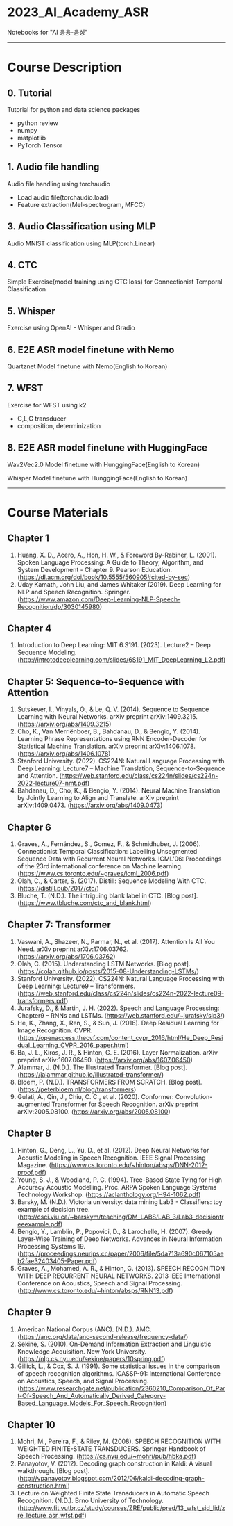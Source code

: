 # 2023_AI_Academy_ASR 
Notebooks for "AI 응용-음성"

---------------
# Course Description
## 0. Tutorial
Tutorial for python and data science packages
- python review
- numpy
- matplotlib
- PyTorch Tensor
  
## 1. Audio file handling
Audio file handling using torchaudio
- Load audio file(torchaudio.load)
- Feature extraction(Mel-spectrogram, MFCC)
  
## 3. Audio Classification using MLP
Audio MNIST classification using MLP(torch.Linear)

## 4. CTC
Simple Exercise(model training using CTC loss) for Connectionist Temporal Classification

## 5. Whisper
Exercise using OpenAI - Whisper and Gradio

## 6. E2E ASR model finetune with Nemo
Quartznet Model finetune with Nemo(English to Korean)

## 7. WFST
Exercise for WFST using k2
- C,L,G transducer
- composition, determinization

## 8. E2E ASR model finetune with HuggingFace
Wav2Vec2.0 Model finetune with HunggingFace(English to Korean)

Whisper Model finetune with HunggingFace(English to Korean)

---------------
# Course Materials
## Chapter 1
1.	Huang, X. D., Acero, A., Hon, H. W., & Foreword By-Rabiner, L. (2001). Spoken Language Processing: A Guide to Theory, Algorithm, and System Development - Chapter 9. Pearson Education. (https://dl.acm.org/doi/book/10.5555/560905#cited-by-sec)
2.	Uday Kamath, John Liu, and James Whitaker (2019). Deep Learning for NLP and Speech Recognition. Springer. (https://www.amazon.com/Deep-Learning-NLP-Speech-Recognition/dp/3030145980)

## Chapter 4
1.	Introduction to Deep Learning: MIT 6.S191. (2023). Lecture2 – Deep Sequence Modeling. (http://introtodeeplearning.com/slides/6S191_MIT_DeepLearning_L2.pdf)

## Chapter 5: Sequence-to-Sequence with Attention
1.	Sutskever, I., Vinyals, O., & Le, Q. V. (2014). Sequence to Sequence Learning with Neural Networks. arXiv preprint arXiv:1409.3215. (https://arxiv.org/abs/1409.3215)
2.	Cho, K., Van Merriënboer, B., Bahdanau, D., & Bengio, Y. (2014). Learning Phrase Representations using RNN Encoder-Decoder for Statistical Machine Translation. arXiv preprint arXiv:1406.1078. (https://arxiv.org/abs/1406.1078)
3.	Stanford University. (2022). CS224N: Natural Language Processing with Deep Learning: Lecture7 – Machine Translation, Sequence-to-Sequence and Attention. (https://web.stanford.edu/class/cs224n/slides/cs224n-2022-lecture07-nmt.pdf)
4.	Bahdanau, D., Cho, K., & Bengio, Y. (2014). Neural Machine Translation by Jointly Learning to Align and Translate. arXiv preprint arXiv:1409.0473. (https://arxiv.org/abs/1409.0473)

## Chapter 6
1.	Graves, A., Fernández, S., Gomez, F., & Schmidhuber, J. (2006). Connectionist Temporal Classification: Labelling Unsegmented Sequence Data with Recurrent Neural Networks. ICML'06: Proceedings of the 23rd international conference on Machine learning. (https://www.cs.toronto.edu/~graves/icml_2006.pdf)
2.	Olah, C., & Carter, S. (2017). Distill: Sequence Modeling With CTC. (https://distill.pub/2017/ctc/)
3.	Bluche, T. (N.D.). The intriguing blank label in CTC. [Blog post]. (https://www.tbluche.com/ctc_and_blank.html)

## Chapter 7: Transformer
1.	Vaswani, A., Shazeer, N., Parmar, N., et al. (2017). Attention Is All You Need. arXiv preprint arXiv:1706.03762. (https://arxiv.org/abs/1706.03762)
2.	Olah, C. (2015). Understanding LSTM Networks. [Blog post]. (https://colah.github.io/posts/2015-08-Understanding-LSTMs/)
3.	Stanford University. (2022). CS224N: Natural Language Processing with Deep Learning: Lecture9 – Transformers. (https://web.stanford.edu/class/cs224n/slides/cs224n-2022-lecture09-transformers.pdf)
4.	Jurafsky, D., & Martin, J. H. (2022). Speech and Language Processing: Chapter9 – RNNs and LSTMs. (https://web.stanford.edu/~jurafsky/slp3/)
5.	He, K., Zhang, X., Ren, S., & Sun, J. (2016). Deep Residual Learning for Image Recognition. CVPR. (https://openaccess.thecvf.com/content_cvpr_2016/html/He_Deep_Residual_Learning_CVPR_2016_paper.html)
6.	Ba, J. L., Kiros, J. R., & Hinton, G. E. (2016). Layer Normalization. arXiv preprint arXiv:1607.06450. (https://arxiv.org/abs/1607.06450)
7.	Alammar, J. (N.D.). The Illustrated Transformer. [Blog post]. (https://jalammar.github.io/illustrated-transformer/)
8.	Bloem, P. (N.D.). TRANSFORMERS FROM SCRATCH. [Blog post]. (https://peterbloem.nl/blog/transformers)
9.	Gulati, A., Qin, J., Chiu, C. C., et al. (2020). Conformer: Convolution-augmented Transformer for Speech Recognition. arXiv preprint arXiv:2005.08100. (https://arxiv.org/abs/2005.08100)

## Chapter 8
1.	Hinton, G., Deng, L., Yu, D., et al. (2012). Deep Neural Networks for Acoustic Modeling in Speech Recognition. IEEE Signal Processing Magazine. (https://www.cs.toronto.edu/~hinton/absps/DNN-2012-proof.pdf)
2.	Young, S. J., & Woodland, P. C. (1994). Tree-Based State Tying for High Accuracy Acoustic Modelling. Proc. ARPA Spoken Language Systems Technology Workshop. (https://aclanthology.org/H94-1062.pdf)
3.	Barsky, M. (N.D.). Victoria university: data mining Lab3 - Classifiers: toy example of decision tree. (http://csci.viu.ca/~barskym/teaching/DM_LABS/LAB_3/Lab3_decisiontreeexample.pdf)
4.	Bengio, Y., Lamblin, P., Popovici, D., & Larochelle, H. (2007). Greedy Layer-Wise Training of Deep Networks. Advances in Neural Information Processing Systems 19. (https://proceedings.neurips.cc/paper/2006/file/5da713a690c067105aeb2fae32403405-Paper.pdf)
5.	Graves, A., Mohamed, A. R., & Hinton, G. (2013). SPEECH RECOGNITION WITH DEEP RECURRENT NEURAL NETWORKS. 2013 IEEE International Conference on Acoustics, Speech and Signal Processing. (http://www.cs.toronto.edu/~hinton/absps/RNN13.pdf)

## Chapter 9
1.	American National Corpus (ANC). (N.D.). AMC. (https://anc.org/data/anc-second-release/frequency-data/)
2.	Sekine, S. (2010). On-Demand Information Extraction and Linguistic Knowledge Acquisition. New York University. (https://nlp.cs.nyu.edu/sekine/papers/10spring.pdf)
3.	Gillick, L., & Cox, S. J. (1991). Some statistical issues in the comparison of speech recognition algorithms. ICASSP-91: International Conference on Acoustics, Speech, and Signal Processing. (https://www.researchgate.net/publication/2360210_Comparison_Of_Part-Of-Speech_And_Automatically_Derived_Category-Based_Language_Models_For_Speech_Recognition)

## Chapter 10
1.	Mohri, M., Pereira, F., & Riley, M. (2008). SPEECH RECOGNITION WITH WEIGHTED FINITE-STATE TRANSDUCERS. Springer Handbook of Speech Processing. (https://cs.nyu.edu/~mohri/pub/hbka.pdf)
2.	Panayotov, V. (2012). Decoding graph construction in Kaldi: A visual walkthrough. [Blog post]. (http://vpanayotov.blogspot.com/2012/06/kaldi-decoding-graph-construction.html)
3.	Lecture on Weighted Finite State Transducers in Automatic Speech Recognition. (N.D.). Brno University of Technology. (http://www.fit.vutbr.cz/study/courses/ZRE/public/pred/13_wfst_sid_lid/zre_lecture_asr_wfst.pdf)


